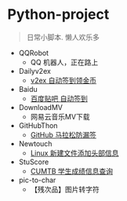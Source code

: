 # Python-project

> 日常小脚本.
懒人欢乐多

- QQRobot
    - QQ 机器人，正在路上
- Dailyv2ex
    - [v2ex 自动签到领金币](http://xiahei.github.io/2016/05/15/sign-V2EX/)
- Baidu
    - [百度贴吧 自动签到](https://xiahei.github.io/2016/06/18/sign-Baidu-Tieba/)
- DownloadMV
    - 网易云音乐MV下载
- GitHubThon
    - [GitHub 马拉松防漏签](https://github.com/xiahei/Daily_scripts/blob/master/GitHubThon/README.md)
- Newtouch
    - [Linux 新建文件添加头部信息](http://xiahei.github.io/2016/05/16/Newtouch/)
- StuScore
    - [CUMTB 学生成绩信息查询](http://xiahei.github.io/2016/02/22/CUMTB/)
- pic-to-char
    - 【残次品】图片转字符
